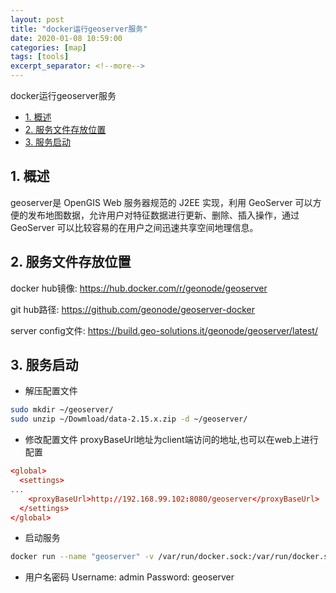 ```yaml
---
layout: post
title: "docker运行geoserver服务"
date: 2020-01-08 10:59:00
categories: [map]
tags: [tools]
excerpt_separator: <!--more-->
---
```

docker运行geoserver服务
<!--more-->

<!-- @import "[TOC]" {cmd="toc" depthFrom=1 depthTo=6 orderedList=false} -->

<!-- code_chunk_output -->

- [1. 概述](#1-概述)
- [2. 服务文件存放位置](#2-服务文件存放位置)
- [3. 服务启动](#3-服务启动)

<!-- /code_chunk_output -->


## 1. 概述

geoserver是 OpenGIS Web 服务器规范的 J2EE 实现，利用 GeoServer 可以方便的发布地图数据，允许用户对特征数据进行更新、删除、插入操作，通过 GeoServer 可以比较容易的在用户之间迅速共享空间地理信息。

## 2. 服务文件存放位置

docker hub镜像:
https://hub.docker.com/r/geonode/geoserver

git hub路径:
https://github.com/geonode/geoserver-docker

server config文件:
https://build.geo-solutions.it/geonode/geoserver/latest/

## 3. 服务启动

* 解压配置文件
```bash
sudo mkdir ~/geoserver/
sudo unzip ~/Dowmload/data-2.15.x.zip -d ~/geoserver/
```

* 修改配置文件
proxyBaseUrl地址为client端访问的地址,也可以在web上进行配置
```conf
<global>
  <settings>
...
    <proxyBaseUrl>http://192.168.99.102:8080/geoserver</proxyBaseUrl>
  </settings>
</global>
```

* 启动服务
```bash
docker run --name "geoserver" -v /var/run/docker.sock:/var/run/docker.sock -v ~/geoserver/data:/geoserver_data/data -d -p 8080:8080 geonode/geoserve
```

* 用户名密码
Username: admin
Password: geoserver